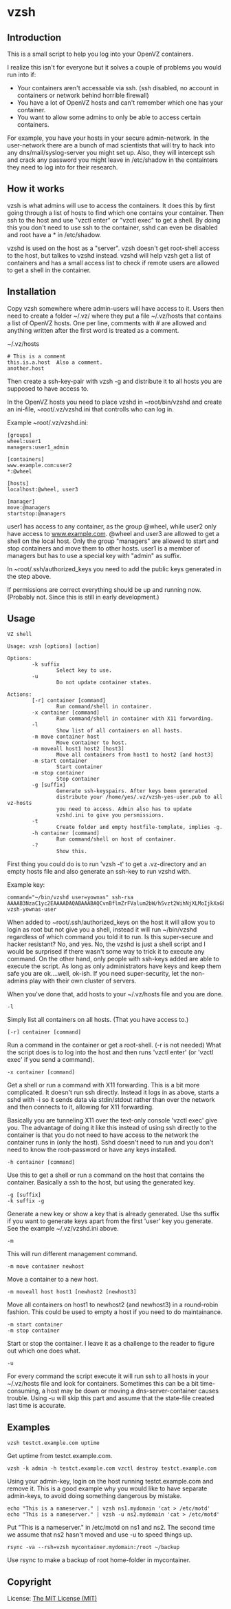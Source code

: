 # vzsh

## Introduction

This is a small script to help you log into your OpenVZ containers.

I realize this isn't for everyone but it solves a couple of problems you would run into if:
* Your containers aren't accessable via ssh. (ssh disabled, no account in containers or network behind horrible firewall)
* You have a lot of OpenVZ hosts and can't remember which one has your container.
* You want to allow some admins to only be able to access certain containers. 

For example, you have your hosts in your secure admin-network. In the user-network there are a bunch of mad scientists that will try to hack into any dns/mail/syslog-server you might set up. Also, they will intercept ssh and crack any password you might leave in /etc/shadow in the containters they need to log into for their research.

## How it works

vzsh is what admins will use to access the containers. It does this by first going through a list of hosts to find which one contains your container. Then ssh to the host and use "vzctl enter" or "vzctl exec" to get a shell. By doing this you don't need to use ssh to the container, sshd can even be disabled and root have a * in /etc/shadow.

vzshd is used on the host as a "server". vzsh doesn't get root-shell access to the host, but talkes to vzshd instead. vzshd will help vzsh get a list of containers and has a small access list to check if remote users are allowed to get a shell in the container.

## Installation

Copy vzsh somewhere where admin-users will have access to it. Users then need to create a folder ~/.vz/ where they put a file ~/.vz/hosts that contains a list of OpenVZ hosts. One per line, comments with # are allowed and anything written after the first word is treated as a comment.

~/.vz/hosts

    # This is a comment
    this.is.a.host  Also a comment.
    another.host

Then create a ssh-key-pair with vzsh -g and distribute it to all hosts you are supposed to have access to.

In the OpenVZ hosts you need to place vzshd in ~root/bin/vzshd and create an ini-file, ~root/.vz/vzshd.ini that controlls who can log in.

Example ~root/.vz/vzshd.ini:

    [groups]
    wheel:user1
    managers:user1_admin
    
    [containers]
    www.example.com:user2
    *:@wheel

    [hosts]
    localhost:@wheel, user3
    
    [manager]
    move:@managers
    startstop:@managers

user1 has access to any container, as the group @wheel, while user2 only have access to www.example.com. @wheel and user3 are allowed to get a shell on the local host. Only the group "managers" are allowed to start and stop containers and move them to other hosts. user1 is a member of  managers but has to use a special key with "admin" as suffix.

In ~root/.ssh/authorized_keys you need to add the public keys generated in the step above.

If permissions are correct everything should be up and running now. (Probably not. Since this is still in early development.)

## Usage

```
VZ shell

Usage: vzsh [options] [action]

Options:
        -k suffix
                Select key to use.
        -u
                Do not update container states.

Actions:
        [-r] container [command]
                Run command/shell in container.
        -x container [command]
                Run command/shell in container with X11 forwarding.
        -l
                Show list of all containers on all hosts.
        -m move container host
                Move container to host.
        -m moveall host1 host2 [host3]
                Move all containers from host1 to host2 [and host3]
        -m start container
                Start container
        -m stop container
                Stop container
        -g [suffix]
                Generate ssh-keyspairs. After keys been generated
                distribute your /home/yes/.vz/vzsh-yes-user.pub to all vz-hosts
                you need to access. Admin also has to update
                vzshd.ini to give you persmissions.
        -t
                Create folder and empty hostfile-template, implies -g.
        -h container [command]
                Run command/shell on host of container.
        -?
                Show this.
```

First thing you could do is to run 'vzsh -t' to get a .vz-directory and an empty hosts file and also generate an ssh-key to run vzshd with.

Example key:
```
command="~/bin/vzshd user=yownas" ssh-rsa AAAAB3NzaC1yc2EAAAADAQABAAABAQCvnBflmZrFValum2bW/hSvzt2WihNjXLMoIjkXaGbc994gxxssQg0/7FdtRboWkvOO4ytJSn2JBXzMpjq3jxc1FOTiZ3GgMO5Odv76+plLVUFtX0wG8Kycye9/wcRHK8Jy6TG4/AdVjpFTudWIK5GOpx28gueKDy1KhBFhEFf2DITOSjwKiUTgmPddADB3itbkBmAi1gJXed6XUjFrWeJCZTc0Swsn4OrMfK34uCtQ9j3fy16de42Uh0/dHt43HAuyCV+A7HT+/WtVagGjuorFD2f1wUt7V0FVXvhyyiotTWpIpnfouPTDfPOzwXF+fHS4lfpFepBzUNBEl4YsaUCp vzsh-yownas-user
```

When added to ~root/.ssh/authorized_keys on the host it will allow you to login as root but not give you a shell, instead it will run ~/bin/vzshd regardless of which command you told it to run. Is this super-secure and hacker resistant? No, and yes. No, the vzshd is just a shell script and I would be surprised if there wasn't some way to trick it to execute any command. On the other hand, only people with ssh-keys added are able to execute the script. As long as only administrators have keys and keep them safe you are ok....well, ok-ish. If you need super-security, let the non-admins play with their own cluster of servers.

When you've done that, add hosts to your ~/.vz/hosts file and you are done.

    -l

Simply list all containers on all hosts. (That you have access to.)

    [-r] container [command]

Run a command in the container or get a root-shell. (-r is not needed) What the script does is to log into the host and then runs 'vzctl enter' (or 'vzctl exec' if you send a command).

    -x container [command]

Get a shell or run a command with X11 forwarding. This is a bit more complicated. It doesn't run ssh directly. Instead it logs in as above, starts a sshd with -i so it sends data via stdin/stdout rather than over the network and then connects to it, allowing for X11 forwarding.

Basically you are tunneling X11 over the text-only console 'vzctl exec' give you. The advantage of doing it like this instead of using ssh directly to the container is that you do not need to have access to the network the container runs in (only the host). Sshd doesn't need to run and you don't need to know the root-password or have any keys installed.

    -h container [command]

Use this to get a shell or run a command on the host that contains the container. Basically a ssh to the host, but using the generated key.

    -g [suffix]
    -k suffix -g

Generate a new key or show a key that is already generated. Use ths suffix if you want to generate keys apart from the first 'user' key you generate. See the example ~/.vz/vzshd.ini above.

    -m

This will run different management command.

    -m move container newhost

Move a container to a new host.

    -m moveall host host1 [newhost2 [newhost3]

Move all containers on host1 to newhost2 (and newhost3) in a round-robin fashion. This could be used to empty a host if you need to do maintainance.

    -m start container
    -m stop container

Start or stop the container. I leave it as a challenge to the reader to figure out which one does what.

    -u

For every command the script execute it will run ssh to all hosts in your ~/.vz/hosts file and look for containers. Sometimes this can be a bit time-consuming, a host may be down or moving a dns-server-container causes trouble. Using -u will skip this part and assume that the state-file created last time is accurate.

## Examples

    vzsh testct.example.com uptime

Get uptime from testct.example.com.

    vzsh -k admin -h testct.example.com vzctl destroy testct.example.com

Using your admin-key, login on the host running testct.example.com and remove it. This is a good example why you would like to have separate admin-keys, to avoid doing something dangerous by mistake.

    echo "This is a nameserver." | vzsh ns1.mydomain 'cat > /etc/motd'
    echo "This is a nameserver." | vzsh -u ns2.mydomain 'cat > /etc/motd'

Put "This is a nameserver." in /etc/motd on ns1 and ns2. The second time we assume that ns2 hasn't moved and use -u to speed things up.

    rsync -va --rsh=vzsh mycontainer.mydomain:/root ~/backup

Use rsync to make a backup of root home-folder in mycontainer.

## Copyright

License: [The MIT License (MIT)](LICENSE)
